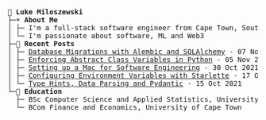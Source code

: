 <pre>

💾 <b>Luke Miloszewski</b>  
├─☀️ <b>About Me</b>
│ ├─ I'm a full-stack software engineer from Cape Town, South Africa
│ └─ I'm passionate about software, ML and Web3
├─📝 <b>Recent Posts</b>  
│ ├─ <a href="https://www.lukemiloszewski.com/blog/database-migrations-with-alembic">Database Migrations with Alembic and SQLAlchemy</a> - 07 Nov 2021
│ ├─ <a href="https://www.lukemiloszewski.com/blog/abstract-class-variables">Enforcing Abstract Class Variables in Python</a> - 05 Nov 2021
│ ├─ <a href="https://www.lukemiloszewski.com/blog/setting-up-a-macbook">Setting up a Mac for Software Engineering</a> - 30 Oct 2021
│ ├─ <a href="https://www.lukemiloszewski.com/blog/starlette-env-configuration">Configuring Environment Variables with Starlette</a> - 17 Oct 2021
│ └─ <a href="https://www.lukemiloszewski.com/blog/pydantic-data-validation">Type Hints, Data Parsing and Pydantic</a> - 15 Oct 2021
└─🍎 <b>Education</b>  
  ├─ BSc Computer Science and Applied Statistics, University of Cape Town
  └─ BCom Finance and Economics, University of Cape Town

</pre>
